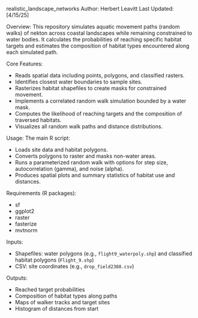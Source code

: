 realistic_landscape_networks
Author: Herbert Leavitt
Last Updated: [4/15/25]

Overview:
This repository simulates aquatic movement paths (random walks) of nekton across coastal landscapes while remaining constrained to water bodies. It calculates the probabilities of reaching specific habitat targets and estimates the composition of habitat types encountered along each simulated path.

Core Features:
- Reads spatial data including points, polygons, and classified rasters.
- Identifies closest water boundaries to sample sites.
- Rasterizes habitat shapefiles to create masks for constrained movement.
- Implements a correlated random walk simulation bounded by a water mask.
- Computes the likelihood of reaching targets and the composition of traversed habitats.
- Visualizes all random walk paths and distance distributions.

Usage:
The main R script:
- Loads site data and habitat polygons.
- Converts polygons to raster and masks non-water areas.
- Runs a parameterized random walk with options for step size, autocorrelation (gamma), and noise (alpha).
- Produces spatial plots and summary statistics of habitat use and distances.

Requirements (R packages):
- sf
- ggplot2
- raster
- fasterize
- mvtnorm

Inputs:
- Shapefiles: water polygons (e.g., `flight9_waterpoly.shp`) and classified habitat polygons (`Flight_9.shp`)
- CSV: site coordinates (e.g., `drop_field2308.csv`)

Outputs:
- Reached target probabilities
- Composition of habitat types along paths
- Maps of walker tracks and target sites
- Histogram of distances from start
